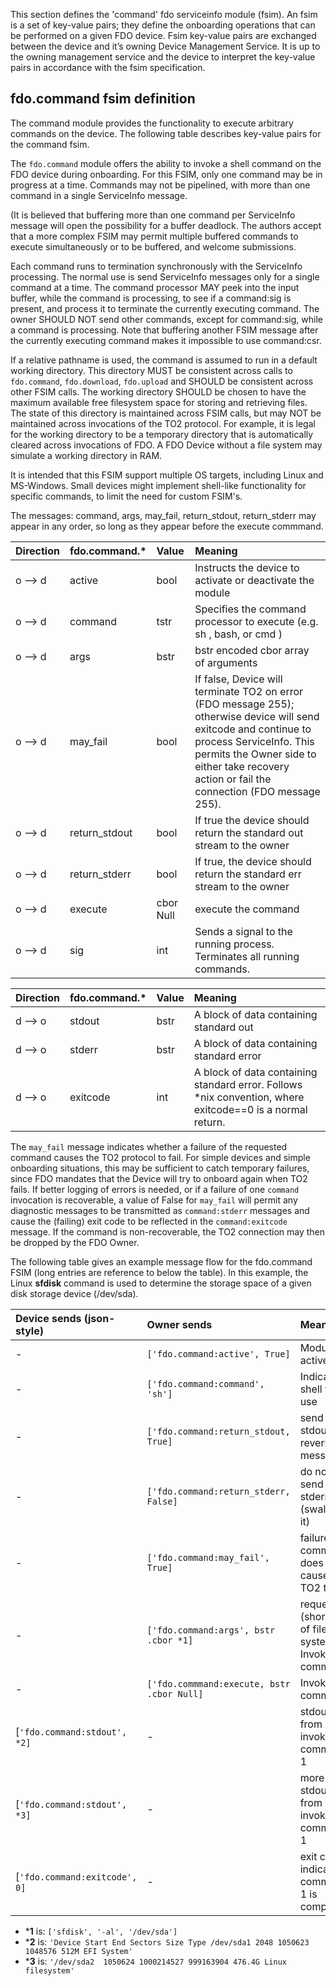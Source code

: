 This section defines the 'command' fdo serviceinfo module (fsim). An fsim is a set of key-value pairs; they define the
onboarding operations that can be performed on a given FDO device. Fsim key-value pairs are exchanged between the device and it’s owning Device Management Service. It is up to the owning management service and the
device to interpret the key-value pairs in accordance with the fsim specification.

## fdo.command fsim definition
The command module provides the functionality to execute arbitrary commands on the device.
The following table describes key-value pairs for the command fsim.

The `fdo.command` module offers the ability to invoke a shell command on the FDO device during onboarding.  For this FSIM, only one command may be in progress at a time.  Commands may not be pipelined, with more than one command in a single ServiceInfo message.

(It is believed that buffering more than one command per ServiceInfo message will open the possibility for a buffer deadlock.  The authors accept that a more complex FSIM may permit multiple buffered commands to execute simultaneously or to be buffered, and welcome submissions.  

Each command runs to termination synchronously with the ServiceInfo processing.  The normal use is send ServiceInfo messages only for a single command at a time.  The command processor MAY peek into the input buffer, while the command is processing, to see if a command:sig is present, and process it to terminate the currently executing command.  The owner SHOULD NOT send other commands, except for command:sig, while a command is processing.  Note that buffering another FSIM message after the currently executing command makes it impossible to use command:csr.

If a relative pathname is used, the command is assumed to run in a default working directory.  This directory MUST be consistent across calls to `fdo.command`, `fdo.download`, `fdo.upload` and SHOULD be consistent across other FSIM calls.  The working directory SHOULD be chosen to have the maximum available free filesystem space for storing and retrieving files.  The state of this directory is maintained across FSIM calls, but may NOT be maintained across invocations of the TO2 protocol.  For example, it is legal for the working directory to be a temporary directory that is automatically cleared across invocations of FDO.  A FDO Device without a file system may simulate a working directory in RAM.

It is intended that this FSIM support multiple OS targets, including Linux and MS-Windows.  Small devices might implement shell-like functionality for specific commands, to limit the need for custom FSIM's.  

The messages: command, args, may_fail, return_stdout, return_stderr may appear in any order, so long as they appear before the execute commmand.

| Direction | fdo.command.*                  | Value                             | Meaning                 |
|:----------|:-------------------------------|:----------------------------------|:------------------------|
| o --> d   | active | bool | Instructs the device to activate or deactivate the module  | 
| o --> d   | command| tstr | Specifies the command processor to execute (e.g. sh , bash, or cmd )  | 
| o --> d   | args | bstr | bstr encoded cbor array of arguments   | 
| o --> d   | may_fail | bool | If false, Device will terminate TO2 on error (FDO message 255); otherwise device will send exitcode and continue to process ServiceInfo.  This permits the Owner side to either take recovery action or fail the connection (FDO message 255).  | 
| o --> d   | return_stdout | bool | If true the device should return the standard out stream to the owner  | 
| o --> d   | return_stderr | bool | If true, the device should return the standard err stream to the owner  | 
| o --> d   | execute | cbor Null | execute the command  | 
| o --> d   | sig | int | Sends a signal to the running process.  Terminates all running commands.  | 

| Direction | fdo.command.*                  | Value                             | Meaning                 |
|:----------|:-------------------------------|:----------------------------------|:------------------------|
| d --> o   | stdout | bstr | A block of data containing standard out | 
| d --> o   | stderr | bstr | A block of data containing standard error | 
| d --> o   | exitcode | int | A block of data containing standard error.  Follows *nix convention, where exitcode==0 is a normal return. | 

The `may_fail` message indicates whether a failure of the requested command causes the TO2 protocol to fail.  For simple devices and simple onboarding situations, this may be sufficient to catch temporary failures, since FDO mandates that the Device will try to onboard again when TO2 fails.  If better logging of errors is needed, or if a failure of one `command` invocation is recoverable, a value of False for `may_fail` will permit any diagnostic messages to be transmitted as `command:stderr` messages and cause the (failing) exit code to be reflected in the `command:exitcode` message.  If the command is non-recoverable, the TO2 connection may then be dropped by the FDO Owner.  

The following table gives an example message flow for the fdo.command FSIM (long entries are reference to below the table).  In this example, the Linux **sfdisk** command is used to determine the storage space of a given disk storage device (/dev/sda).

| Device sends (json-style)      | Owner sends                     | Meaning   |
|:------------------------------ |:---------------------------------- |:------------------------ |
| - | `['fdo.command:active', True]` | Module is active |
| - | `['fdo.command:command', 'sh']` | Indicates shell to use |
| - | `['fdo.command:return_stdout, True]` | send stdout in reverse message |
| - | `['fdo.command:return_stderr, False]` | do not send stderr (swallow it) |
| - | `['fdo.command:may_fail', True]` | failure of command does not cause TO2 to fail |
| - | `['fdo.command:args', bstr .cbor *1]` | request (short) list of file systems.  Invokes command. |
| - | `['fdo.commmand:execute, bstr .cbor Null]` | Invoke command |
| [`'fdo.command:stdout', *2]` | - | stdout from invoked command 1 |
| [`'fdo.command:stdout', *3]` | - | more stdout from invoked command 1 |
| [`'fdo.command:exitcode', 0]` | - | exit code indicates command 1 is complete |

* ***1** is: `['sfdisk', '-al', '/dev/sda']`
* ***2** is: `'Device Start End Sectors Size Type /dev/sda1 2048 1050623 1048576 512M EFI System'`
* ***3** is: `'/dev/sda2  1050624 1000214527 999163904 476.4G Linux filesystem'`

